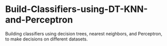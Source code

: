# Build-Classifiers-using-DT-KNN-and-Perceptron
Building classifiers using decision trees, nearest neighbors, and Perceptron, to make decisions on different datasets.
